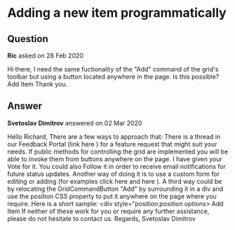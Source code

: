 # Adding a new item programmatically

## Question

**Ric** asked on 28 Feb 2020

Hi there, I need the same fuctionality of the "Add" command of the grid's toolbar but using a button located anywhere in the page. Is this possible? <GridToolBar> <GridCommandButton Command="Add" Icon="add">Add Item</GridCommandButton> </GridToolBar> Thank you.

## Answer

**Svetoslav Dimitrov** answered on 02 Mar 2020

Hello Richard, There are a few ways to approach that: There is a thread in our Feedback Portal (link here ) for a feature request that might suit your needs. If public methods for controlling the grid are implemented you will be able to invoke them from buttons anywhere on the page. I have given your Vote for it. You could also Follow it in order to receive email notifications for future status updates. Another way of doing it is to use a custom form for editing or adding (for examples click here and here ). A third way could be by relocating the GridCommandButton "Add" by surrounding it in a div and use the position CSS property to put it anywhere on the page where you require. Here is a short sample: <GridToolBar> <div style="position:*position options*>
<GridCommandButton Command=" Add " Icon="add"> Add Item </GridCommandButton> </div> </GridToolBar> If neither of these work for you or require any further assistance, please do not hesitate to contact us. Regards, Svetoslav Dimitrov
